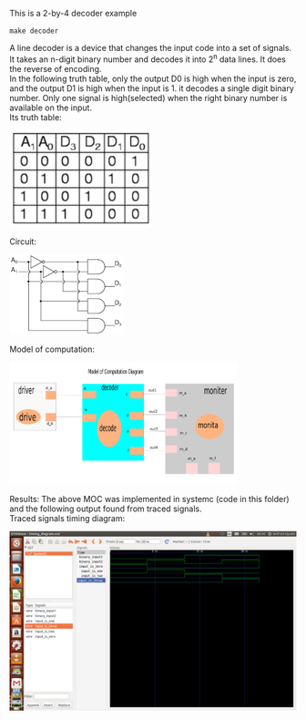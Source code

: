 This is a 2-by-4 decoder example

    make decoder


A line decoder is a device that changes the input code into a set of signals.<br>
It takes an n-digit binary number and decodes it into 2<sup>n</sup> data lines.
It does the reverse of encoding. <br>
In the following truth table, only the output D0 is high when the input is zero, and the output D1 is high when the input is 1. it decodes a single digit binary number.
Only one signal is high(selected) when the right binary number is available on the input. <br>
Its truth table: 
<p align="left">
  <img src="2by4truthtable.png" width="250"/>
</p>

Circuit:
<p align="left">
  <img src="2by4circuitdiagram.png" width="200"/>
</p>

Model of computation:
<p align="left">
  <img src="decodermoc.png" width="400"/>
</p>
Results:
The above MOC was implemented in systemc (code in this folder) and the following output found from traced signals.<br>
Traced signals timing diagram:
<p align="left">
  <img src="2by4timer.png" width="600"/>
<p>


